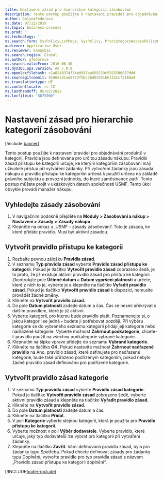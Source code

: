```yaml
---
title: Nastavení zásad pro hierarchie kategorií zásobování
description: Tento postup použijte k nastavení pravidel pro objednávání produktů v kategorii.
author: GalynaFedorova
ms.date: 07/22/2019
ms.topic: business-process
ms.prod: ''
ms.technology: ''
ms.search.form: SysPolicyListPage, SysPolicy, ProcCategoryAccessPolicyRule, ProcCategoryPolicyRule, EcoResCategorySingleLookup
audience: Application User
ms.reviewer: kamaybac
ms.search.region: Global
ms.author: gfedorova
ms.search.validFrom: 2016-06-30
ms.dyn365.ops.version: AX 7.0.0
ms.openlocfilehash: c2a8248374f34e0937aa569259c5925506857ddd
ms.sourcegitcommit: 9166e531ae5773f5bc3bd02501b67331cf216da4
ms.translationtype: HT
ms.contentlocale: cs-CZ
ms.lasthandoff: 05/03/2022
ms.locfileid: "8675900"
---
```

# <a name="set-up-policies-for-procurement-category-hierarchies"></a>Nastavení zásad pro hierarchie kategorií zásobování

[!include [banner](../../includes/banner.md)]

Tento postup použijte k nastavení pravidel pro objednávání produktů v kategorii. Pravidla jsou definována pro určitou zásadu nákupu. Pravidlo zásad přístupu ke kategorii určuje, ke kterým kategoriím zásobování mají uživatelé přístup při vytváření žádanky. Při vytvoření žádanky jsou zásada nákupu a pravidla přístupu ke kategoriím určená k použití určena na základě právního subjektu a provozní jednotky, do které zaměstnanec patří. Tento postup můžete projít v ukázkových datech společnosti USMF. Tento úkol obvykle provádí manažer nákupu.


## <a name="find-the-procurement-policy"></a>Vyhledejte zásady zásobování
1. V navigačním podokně přejděte na **Moduly > Zásobování a nákup > Nastavení > Zásady > Zásady nákupu**.
2. Klepněte na odkaz u ‚USMF – zásady zásobování‘. Toto je zásada, ke které přidáte pravidlo. Musí být aktivní zásadou.  

## <a name="create-a-category-access-rule"></a>Vytvořit pravidlo přístupu ke kategorii
1. Rozbalte pevnou záložku **Pravidla zásad**.
2. V seznamu **Typ pravidla zásad** vyberte **Pravidlo zásad přístupu ke kategorii**. Pokud je tlačítko **Vytvořit pravidlo zásad** zobrazeno šedě, je to proto, že již existuje aktivní pravidlo zásad pro přístup ke kategorii. Zkontrolujte pole **Účinné datum** a **Datum vypršení platnosti** a určete, které z nich to je, vyberte je a klepněte na tlačítko **Vyřadit pravidlo zásad**. Pokud je tlačítko **Vytvořit pravidlo zásad** k dispozici, nemusíte provádět žádné změny.  
3. Klikněte na **Vytvořit pravidlo zásad.**
4. Do pole **Datum platnosti** zadejte datum a čas. Čas se nesmí překrývat s dalším pravidlem, které je již aktivní.  
5. Vyberte kategorii, pro kterou bude pravidlo platit. Poznamenejte si, o jakou kategorii se jedná – budete ji potřebovat později. Při výběru kategorie se do vybraného seznamu kategorií přidají její kategorie nebo nadřazené kategorie. Vyberte možnost **Zahrnout podkategorie**, chcete-li pravidlo použít na všechny podkategorie vybrané kategorie.
6. Klepnutím na šipku vpravo přidejte do seznamu **Vybrané kategorie**.  
4. Klikněte na tlačítko **OK**. Pokud nastavíte možnost **Zahrnout nadřazené pravidlo** na Ano, pravidlo zásad, které definujete pro nadřazené kategorie, bude také přiřazeno podřízeným kategoriím, pokud nebylo žádné pravidlo zásad definováno pro podřízené kategorie.

## <a name="create-a-category-policy-rule"></a>Vytvořit pravidlo zásad kategorie
1. V seznamu **Typ pravidla zásad** vyberte **Pravidlo zásad kategorie**. Pokud je tlačítko **Vytvořit pravidlo zásad** zobrazeno šedě, vyberte aktivní pravidlo zásad a klepněte na tlačítko **Vyřadit pravidlo zásad**.  
2. Klikněte na **Vytvořit pravidlo zásad.**
3. Do pole **Datum platnosti** zadejte datum a čas.
4. Klikněte na tlačítko **Přidat**.
5. V poli **Kategorie** vyberte stejnou kategorii, která je použita pro **Pravidlo přístupu ke kategorii**.
6. Vyberte možnost v poli **Výběr dodavatele**. Vyberte pravidlo, které určuje, jaký typ dodavatelů lze vybrat pro kategorii při vytváření žádanky.  
7. Klepněte na tlačítko **Zavřít**. Vámi definovaná pravidla zásad, byla pro žádanky typu Spotřeba. Pokud chcete definovat zásady pro žádanky typu Doplnění, vytvořte pravidlo pro typ pravidla zásad s názvem „Pravidlo zásad přístupu ke kategorii doplnění“.  



[!INCLUDE[footer-include](../../../includes/footer-banner.md)]